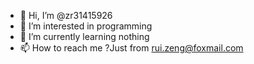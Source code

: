 - 👋 Hi, I’m @zr31415926
- 👀 I’m interested in programming
- 🌱 I’m currently learning nothing
- 📫 How to reach me ?Just from rui.zeng@foxmail.com

<!---
zr31415926/zr31415926 is a ✨ special ✨ repository because its `README.md` (this file) appears on your GitHub profile.
You can click the Preview link to take a look at your changes.
--->
